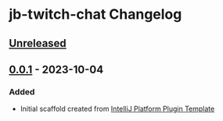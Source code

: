<!-- Keep a Changelog guide -> https://keepachangelog.com -->

# jb-twitch-chat Changelog

## [Unreleased]

## [0.0.1] - 2023-10-04

### Added
- Initial scaffold created from [IntelliJ Platform Plugin Template](https://github.com/JetBrains/intellij-platform-plugin-template)

[Unreleased]: https://github.com/avvie/jb-twitch-chat/compare/v0.0.1...HEAD
[0.0.1]: https://github.com/avvie/jb-twitch-chat/commits/v0.0.1
